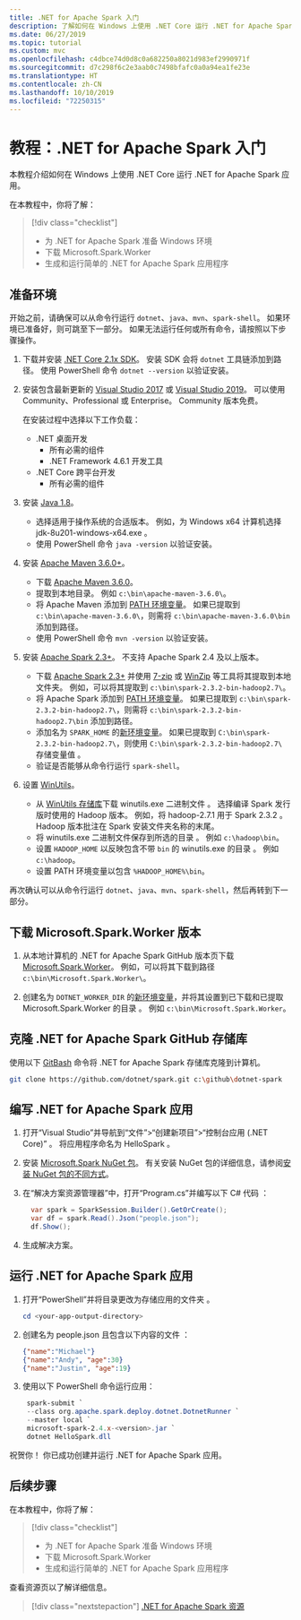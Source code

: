```yaml
---
title: .NET for Apache Spark 入门
description: 了解如何在 Windows 上使用 .NET Core 运行 .NET for Apache Spark 应用。
ms.date: 06/27/2019
ms.topic: tutorial
ms.custom: mvc
ms.openlocfilehash: c4dbce74d0d8c0a682250a8021d983ef2990971f
ms.sourcegitcommit: d7c298f6c2e3aab0c7498bfafc0a0a94ea1fe23e
ms.translationtype: HT
ms.contentlocale: zh-CN
ms.lasthandoff: 10/10/2019
ms.locfileid: "72250315"
---
```

# <a name="tutorial-get-started-with-net-for-apache-spark"></a>教程：.NET for Apache Spark 入门

本教程介绍如何在 Windows 上使用 .NET Core 运行 .NET for Apache Spark 应用。

在本教程中，你将了解：

> [!div class="checklist"]
>
> * 为 .NET for Apache Spark 准备 Windows 环境
> * 下载 Microsoft.Spark.Worker 
> * 生成和运行简单的 .NET for Apache Spark 应用程序

## <a name="prepare-your-environment"></a>准备环境

开始之前，请确保可以从命令行运行 `dotnet`、`java`、`mvn`、`spark-shell`。 如果环境已准备好，则可跳至下一部分。 如果无法运行任何或所有命令，请按照以下步骤操作。

1. 下载并安装 [.NET Core 2.1x SDK](https://dotnet.microsoft.com/download/dotnet-core/2.1)。 安装 SDK 会将 `dotnet` 工具链添加到路径。 使用 PowerShell 命令 `dotnet --version` 以验证安装。

2. 安装包含最新更新的 [Visual Studio 2017](https://www.visualstudio.com/downloads/) 或 [Visual Studio 2019](https://visualstudio.microsoft.com/vs/preview/)。 可以使用 Community、Professional 或 Enterprise。 Community 版本免费。

   在安装过程中选择以下工作负载：
      * .NET 桌面开发
          * 所有必需的组件
          * .NET Framework 4.6.1 开发工具
      * .NET Core 跨平台开发
          * 所有必需的组件

3. 安装 [Java 1.8](https://www.oracle.com/technetwork/java/javase/downloads/jdk8-downloads-2133151.html)。

    * 选择适用于操作系统的合适版本。 例如，为 Windows x64 计算机选择 jdk-8u201-windows-x64.exe  。
    * 使用 PowerShell 命令 `java -version` 以验证安装。

4. 安装 [Apache Maven 3.6.0+](https://maven.apache.org/download.cgi)。
    * 下载 [Apache Maven 3.6.0](http://mirror.metrocast.net/apache/maven/maven-3/3.6.0/binaries/apache-maven-3.6.0-bin.zip)。
    * 提取到本地目录。 例如 `c:\bin\apache-maven-3.6.0\`。
    * 将 Apache Maven 添加到 [PATH 环境变量](https://www.java.com/en/download/help/path.xml)。 如果已提取到 `c:\bin\apache-maven-3.6.0\`，则需将 `c:\bin\apache-maven-3.6.0\bin` 添加到路径。
    * 使用 PowerShell 命令 `mvn -version` 以验证安装。

5. 安装 [Apache Spark 2.3+](https://spark.apache.org/downloads.html)。 不支持 Apache Spark 2.4 及以上版本。
    * 下载 [Apache Spark 2.3+](https://spark.apache.org/downloads.html) 并使用 [7-zip](https://www.7-zip.org/) 或 [WinZip](https://www.winzip.com/) 等工具将其提取到本地文件夹。 例如，可以将其提取到 `c:\bin\spark-2.3.2-bin-hadoop2.7\`。
    * 将 Apache Spark 添加到 [PATH 环境变量](https://www.java.com/en/download/help/path.xml)。 如果已提取到 `c:\bin\spark-2.3.2-bin-hadoop2.7\`，则需将 `c:\bin\spark-2.3.2-bin-hadoop2.7\bin` 添加到路径。
    * 添加名为 `SPARK_HOME` 的[新环境变量](https://www.java.com/en/download/help/path.xml)。 如果已提取到 `C:\bin\spark-2.3.2-bin-hadoop2.7\`，则使用 `C:\bin\spark-2.3.2-bin-hadoop2.7\` 存储变量值  。
    * 验证是否能够从命令行运行 `spark-shell`。

6. 设置 [WinUtils](https://github.com/steveloughran/winutils)。
    * 从 [WinUtils 存储库](https://github.com/steveloughran/winutils)下载 winutils.exe 二进制文件  。 选择编译 Spark 发行版时使用的 Hadoop 版本。 例如，将 hadoop-2.7.1 用于 Spark 2.3.2   。 Hadoop 版本批注在 Spark 安装文件夹名称的末尾。
    * 将 winutils.exe 二进制文件保存到所选的目录  。 例如 `c:\hadoop\bin`。
    * 设置 `HADOOP_HOME` 以反映包含不带 `bin` 的 winutils.exe 的目录  。 例如 `c:\hadoop`。
    * 设置 PATH 环境变量以包含 `%HADOOP_HOME%\bin`。

再次确认可以从命令行运行 `dotnet`、`java`、`mvn`、`spark-shell`，然后再转到下一部分。

## <a name="download-the-microsoftsparkworker-release"></a>下载 Microsoft.Spark.Worker 版本

1. 从本地计算机的 .NET for Apache Spark GitHub 版本页下载 [Microsoft.Spark.Worker](https://github.com/dotnet/spark/releases)。 例如，可以将其下载到路径 `c:\bin\Microsoft.Spark.Worker\`。

2. 创建名为 `DOTNET_WORKER_DIR` 的[新环境变量](https://www.java.com/en/download/help/path.xml)，并将其设置到已下载和已提取 Microsoft.Spark.Worker 的目录  。 例如 `c:\bin\Microsoft.Spark.Worker`。

## <a name="clone-the-net-for-apache-spark-github-repo"></a>克隆 .NET for Apache Spark GitHub 存储库

使用以下 [GitBash](https://gitforwindows.org/) 命令将 .NET for Apache Spark 存储库克隆到计算机。

```bash
git clone https://github.com/dotnet/spark.git c:\github\dotnet-spark
```

## <a name="write-a-net-for-apache-spark-app"></a>编写 .NET for Apache Spark 应用

1. 打开“Visual Studio”并导航到“文件”>“创建新项目”>“控制台应用 (.NET Core)”   。 将应用程序命名为 HelloSpark  。

2. 安装 [Microsoft.Spark NuGet 包](https://www.nuget.org/profiles/spark)。 有关安装 NuGet 包的详细信息，请参阅[安装 NuGet 包的不同方式](https://docs.microsoft.com/nuget/consume-packages/ways-to-install-a-package)。

3. 在“解决方案资源管理器”中，打开“Program.cs”并编写以下 C# 代码   ：

   ```csharp
     var spark = SparkSession.Builder().GetOrCreate();
     var df = spark.Read().Json("people.json");
     df.Show();
   ```

4. 生成解决方案。

## <a name="run-your-net-for-apache-spark-app"></a>运行 .NET for Apache Spark 应用

1. 打开“PowerShell”并将目录更改为存储应用的文件夹  。

   ```powershell
   cd <your-app-output-directory>
   ```

2. 创建名为 people.json 且包含以下内容的文件  ：

   ```json
   {"name":"Michael"}
   {"name":"Andy", "age":30}
   {"name":"Justin", "age":19}
   ```

3. 使用以下 PowerShell 命令运行应用：

   ```powershell
    spark-submit `
    --class org.apache.spark.deploy.dotnet.DotnetRunner `
    --master local `
    microsoft-spark-2.4.x-<version>.jar `
    dotnet HelloSpark.dll
    ```

祝贺你！ 你已成功创建并运行 .NET for Apache Spark 应用。

## <a name="next-steps"></a>后续步骤

在本教程中，你将了解：
> [!div class="checklist"]
>
> * 为 .NET for Apache Spark 准备 Windows 环境
> * 下载 Microsoft.Spark.Worker 
> * 生成和运行简单的 .NET for Apache Spark 应用程序

查看资源页以了解详细信息。
> [!div class="nextstepaction"]
> [.NET for Apache Spark 资源](../resources/index.md)
